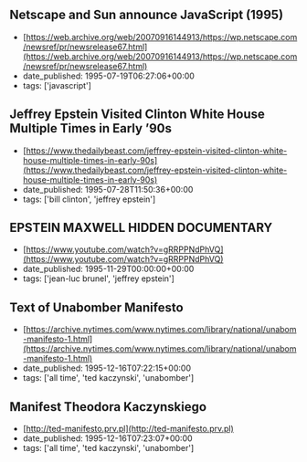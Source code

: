  ## Netscape and Sun announce JavaScript (1995)
 - [https://web.archive.org/web/20070916144913/https://wp.netscape.com/newsref/pr/newsrelease67.html](https://web.archive.org/web/20070916144913/https://wp.netscape.com/newsref/pr/newsrelease67.html)
 - date_published: 1995-07-19T06:27:06+00:00
 - tags: ['javascript']

 ## Jeffrey Epstein Visited Clinton White House Multiple Times in Early ’90s
 - [https://www.thedailybeast.com/jeffrey-epstein-visited-clinton-white-house-multiple-times-in-early-90s](https://www.thedailybeast.com/jeffrey-epstein-visited-clinton-white-house-multiple-times-in-early-90s)
 - date_published: 1995-07-28T11:50:36+00:00
 - tags: ['bill clinton', 'jeffrey epstein']

 ## EPSTEIN MAXWELL HIDDEN DOCUMENTARY
 - [https://www.youtube.com/watch?v=gRRPPNdPhVQ](https://www.youtube.com/watch?v=gRRPPNdPhVQ)
 - date_published: 1995-11-29T00:00:00+00:00
 - tags: ['jean-luc brunel', 'jeffrey epstein']

 ## Text of Unabomber Manifesto
 - [https://archive.nytimes.com/www.nytimes.com/library/national/unabom-manifesto-1.html](https://archive.nytimes.com/www.nytimes.com/library/national/unabom-manifesto-1.html)
 - date_published: 1995-12-16T07:22:15+00:00
 - tags: ['all time', 'ted kaczynski', 'unabomber']

 ## Manifest Theodora Kaczynskiego
 - [http://ted-manifesto.prv.pl](http://ted-manifesto.prv.pl)
 - date_published: 1995-12-16T07:23:07+00:00
 - tags: ['all time', 'ted kaczynski', 'unabomber']

